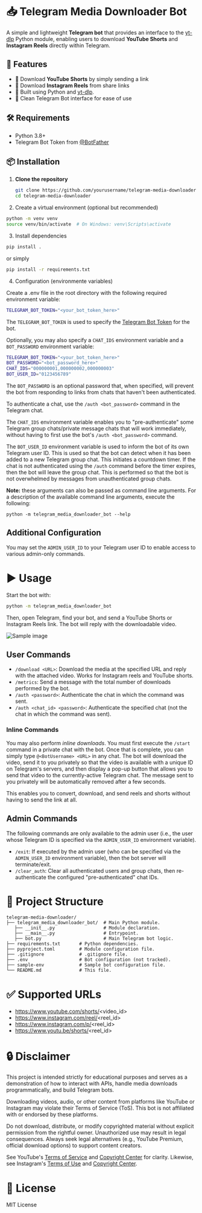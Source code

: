 # 📥 Telegram Media Downloader Bot

A simple and lightweight **Telegram bot** that provides an interface to the [yt-dlp](https://github.com/yt-dlp/yt-dlp) Python module, enabling users to download **YouTube Shorts** and **Instagram Reels** directly within Telegram.

## 🚀 Features

- 🎥 Download **YouTube Shorts** by simply sending a link
- 📸 Download **Instagram Reels** from share links
- 🧠 Built using Python and [yt-dlp](https://github.com/yt-dlp/yt-dlp).
- 🤖 Clean Telegram Bot interface for ease of use

## 🛠 Requirements

- Python 3.8+
- Telegram Bot Token from [@BotFather](https://t.me/BotFather)

## 📦 Installation

1. **Clone the repository**
   ```bash
   git clone https://github.com/yourusername/telegram-media-downloader.git
   cd telegram-media-downloader

2. Create a virtual environment (optional but recommended)

```sh
python -m venv venv
source venv/bin/activate  # On Windows: venv\Scripts\activate
```

3. Install dependencies
``` sh
pip install .
```

or simply 
``` sh
pip install -r requirements.txt
```

4. Configuration (environmente variables)

Create a .env file in the root directory with the following required environment variable:
``` sh
TELEGRAM_BOT_TOKEN="<your_bot_token_here>"
```

The `TELEGRAM_BOT_TOKEN` is used to specify the [Telegram Bot Token](https://core.telegram.org/bots/api#authorizing-your-bot) for the bot.

Optionally, you may also specify a `CHAT_IDS` environment variable and a `BOT_PASSWORD` environment variable:
``` sh
TELEGRAM_BOT_TOKEN="<your_bot_token_here>"
BOT_PASSWORD="<bot_password_here>"
CHAT_IDS="000000001,000000002,000000003"
BOT_USER_ID="0123456789"
```

The `BOT_PASSWORD` is an optional password that, when specified, will prevent the bot from responding to links from chats that haven't been authenticated.

To authenticate a chat, use the `/auth <bot_password>` command in the Telegram chat.

The `CHAT_IDS` environment variable enables you to "pre-authenticate" some Telegram group chats/private message chats that will work immediately, without having to first use the bot's `/auth <bot_password>` command.

The `BOT_USER_ID` environment variable is used to inform the bot of its own Telegram user ID. This is used so that the bot can detect when it has been added to a new Telegram group chat. This initiates a countdown timer. If the chat is not authenticated using the `/auth` command before the timer expires, then the bot will leave the group chat. This is performed so that the bot is not overwhelmed by messages from unauthenticated group chats.

**Note:** these arguments can also be passed as command line arguments. For a description of the available command line arguments, execute the following:
``` shell
python -m telegram_media_downloader_bot --help 
```

## Additional Configuration

You may set the `ADMIN_USER_ID` to your Telegram user ID to enable access to various admin-only commands.

# ▶️ Usage

Start the bot with:
``` sh
python -m telegram_media_downloader_bot
```

Then, open Telegram, find your bot, and send a YouTube Shorts or Instagram Reels link. The bot will reply with the downloadable video.

![Sample image](./sample.png)

## User Commands

- `/download <URL>`: Download the media at the specified URL and reply with the attached video. Works for Instagram reels and YouTube shorts.
- `/metrics`: Send a message with the total number of downloads performed by the bot.
- `/auth <password>`: Authenticate the chat in which the command was sent.
- `/auth <chat_id> <password>`: Authenticate the specified chat (not the chat in which the command was sent).

### Inline Commands

You may also perform *inline downloads*. You must first execute the `/start` command in a private chat with the bot. Once that is complete, you can simply type `@<BotUsername> <URL>` in any chat. The bot will download the video, send it to you privately so that the video is available with a unique ID on Telegram's servers, and then display a pop-up button that allows you to send that video to the currently-active Telegram chat. The message sent to you privately will be automatically removed after a few seconds.

This enables you to convert, download, and send reels and shorts without having to send the link at all.

## Admin Commands

The following commands are only available to the admin user (i.e., the user whose Telegram ID is specified via the `ADMIN_USER_ID` environment variable).

- `/exit`: If executed by the admin user (who can be specified via the `ADMIN_USER_ID` environment variable), then the bot server will terminate/exit.
- `/clear_auth`: Clear all authenticated users and group chats, then re-authenticate the configured "pre-authenticated" chat IDs.

# 📁 Project Structure

``` 
telegram-media-downloader/
├── telegram_media_downloader_bot/  # Main Python module.
   ├── __init__.py                  # Module declaration.
   ├── __main__.py                  # Entrypoint.
   ├── bot.py                       # Main Telegram bot logic.
├── requirements.txt       # Python dependencies.
├── pyproject.toml         # Module configuration file.
├── .gitignore             # .gitignore file.
├── .env                   # Bot configuration (not tracked).
├── sample-env             # Sample bot configuration file.
└── README.md              # This file.
```

# ✅ Supported URLs
- https://www.youtube.com/shorts/<video_id>
- https://www.instagram.com/reel/<reel_id>
- https://www.instagram.com/p/<reel_id>
- https://www.youtu.be/shorts/<reel_id>

# 🔒 Disclaimer
This project is intended strictly for educational purposes and serves as a demonstration of how to interact with APIs, handle media downloads programmatically, and build Telegram bots.

Downloading videos, audio, or other content from platforms like YouTube or Instagram may violate their Terms of Service (ToS). This bot is not affiliated with or endorsed by these platforms.

Do not download, distribute, or modify copyrighted material without explicit permission from the rightful owner. Unauthorized use may result in legal consequences. Always seek legal alternatives (e.g., YouTube Premium, official download options) to support content creators.

See YouTube's [Terms of Service](https://www.youtube.com/static?template=terms) and [Copyright Center](https://www.youtube.com/howyoutubeworks/policies/copyright/) for clarity. Likewise, see Instagram's [Terms of Use](https://help.instagram.com/581066165581870) and [Copyright Center](https://help.instagram.com/126382350847838).

# 📄 License
MIT License